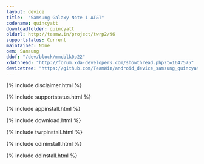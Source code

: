 ```yaml
---
layout: device
title:  "Samsung Galaxy Note 1 AT&T"
codename: quincyatt
downloadfolder: quincyatt
oldurl: http://teamw.in/project/twrp2/96
supportstatus: Current
maintainer: None
oem: Samsung
ddof: "/dev/block/mmcblk0p22"
xdathread: "http://forum.xda-developers.com/showthread.php?t=1647575"
devicetree: "https://github.com/TeamWin/android_device_samsung_quincyatt"
---
```


{% include disclaimer.html %}

{% include supportstatus.html %}

{% include appinstall.html %}

{% include download.html %}

{% include twrpinstall.html %}

{% include odininstall.html %}

{% include ddinstall.html %}
